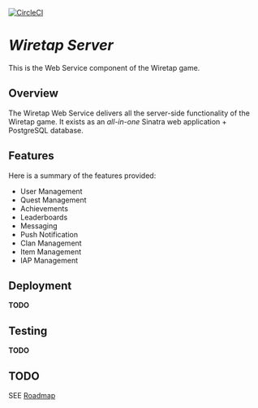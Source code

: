 [![CircleCI](https://circleci.com/gh/WiretapServer/wiretap-server.svg?style=svg)](https://circleci.com/gh/WiretapServer/wiretap-server)

# _Wiretap Server_  
This is the Web Service component of the Wiretap game.

## Overview  
The Wiretap Web Service delivers all the server-side functionality of the Wiretap game. It exists as an _all-in-one_ Sinatra web application + PostgreSQL database.

## Features  
Here is a summary of the features provided:  
* User Management
* Quest Management
* Achievements
* Leaderboards
* Messaging
* Push Notification
* Clan Management
* Item Management
* IAP Management


## Deployment  
**TODO**

## Testing  
**TODO**

## TODO  
SEE [Roadmap](/docs/roadmap.md)
